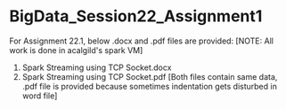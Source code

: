 # BigData_Session22_Assignment1

For Assignment 22.1, below .docx and .pdf files are provided:
[NOTE: All work is done in acalgild's spark VM]

1. Spark Streaming using TCP Socket.docx
2. Spark Streaming using TCP Socket.pdf
[Both files contain same data, .pdf file is provided because sometimes indentation gets disturbed in word file]


